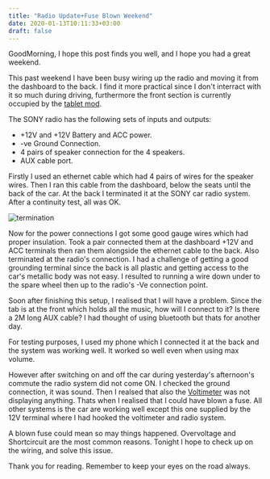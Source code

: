 ```yaml
---
title: "Radio Update+Fuse Blown Weekend"
date: 2020-01-13T10:11:33+03:00
draft: false
---
```


GoodMorning, I hope this post finds you well, and I hope you had a great weekend.

This past weekend I have been busy wiring up the radio and moving it from the
dashboard to the back. I find it more practical since I don't interract with it
so much during driving, furthermore the front section is currently occupied by the
[tablet mod](https://autonomy.githuka.com/blog/android_tablet/).

The SONY radio has the following sets of inputs and outputs:

* +12V and +12V Battery and ACC power.
* -ve Ground Connection.
* 4 pairs of speaker connection for the 4 speakers.
* AUX cable port.

Firstly I used an ethernet cable which had 4 pairs of wires for the speaker wires. Then
I ran this cable from the dashboard, below the seats until the back of the car. At the 
back I terminated it at the SONY car radio system. After a continuity test, all was OK.

![termination](/e11/termination2.jpg)

Now for the power connections I got some good gauge wires which had proper insulation. Took
a pair connected them at the dashboard +12V and ACC terminals then ran them alongside the
ethernet cable to the back. Also terminated at the radio's connection. I had a challenge of
getting a good grounding terminal since the back is all plastic and getting access to the
car's metallic body was not easy. I resulted to running a wire down under to the spare wheel
then up to the radio's -Ve connection point.

Soon after finishing this setup, I realised that I will have a problem. Since the tab is 
at the front which holds all the music, how will I connect to it? Is there a 2M long AUX 
cable? I had thought of using bluetooth but thats for another day.

For testing purposes, I used my phone which I connected it at the back and the system was
working well. It worked so well even when using max volume.

However after switching on and off the car during yesterday's afternoon's commute the radio 
system did not come ON. I checked the ground connection, it was sound. Then I realsed that
also the [Voltimeter](https://autonomy.githuka.com/blog/voltmeter/) was not displaying anything. 
Thats when I realised that I could have blown a fuse. All other systems is the car are working 
well except this one supplied by the 12V terminal where I had hooked the voltimeter and radio system.

A blown fuse could mean so may things happened. Overvoltage and Shortcircuit are the most common
reasons. Tonight I hope to check up on the wiring, and solve this issue.

Thank you for reading. Remember to keep your eyes on the road always.

